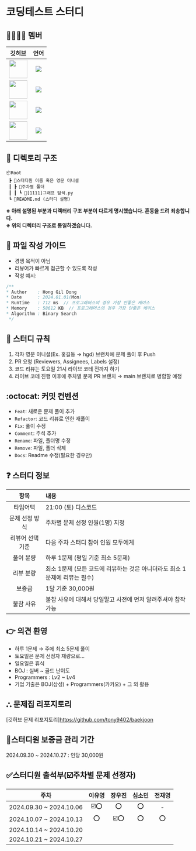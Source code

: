 # 코딩테스트 스터디

## 👨‍👨‍👧‍👦 멤버

| 깃허브 | 언어 |
|--------|:------:|
| <img src="https://avatars.githubusercontent.com/dnwls16071" width="50px;"> | <span><img src="https://img.shields.io/badge/Python-3776AB.svg?&style=for-the-badge&logo=Python&logoColor=white"/></span> |
| <img src="https://avatars.githubusercontent.com/dldbdud314" width="50px;"> | <span><img src="https://img.shields.io/badge/Python-3776AB.svg?&style=for-the-badge&logo=Python&logoColor=white"/></span> |
| <img src="https://avatars.githubusercontent.com/sominshim" width="50px;"> | <span><img src="https://img.shields.io/badge/Python-3776AB.svg?&style=for-the-badge&logo=Python&logoColor=white"/></span> |
| <img src="https://avatars.githubusercontent.com/rnalal" width="50px;"> | <span><img src="https://img.shields.io/badge/Python-3776AB.svg?&style=for-the-badge&logo=Python&logoColor=white"/></span> |


## 📂 디렉토리 구조

```
📦Root
 ┣ 📂스터디원 이름 혹은 영문 이니셜
 ┃ ┣ 📂주차별 폴더
 ┃ ┃ ┗ 📜[1111]그래프 탐색.py
 ┗ 📜README.md (스터디 설명)
```

**※ 아래 설명된 부분과 디렉터리 구조 부분이 다르게 명시했습니다. 혼동을 드려 죄송합니다.**
<br>
**※ 위의 디렉터리 구조로 통일하겠습니다.**

## 📝 파일 작성 가이드

- 경쟁 목적이 아님
- 리뷰어가 빠르게 접근할 수 있도록 작성
- 작성 예시:

```java
/**
* Author    : Hong Gil Dong
* Date      : 2024.01.01(Mon)
* Runtime   : 712 ms  // 프로그래머스의 경우 가장 안좋은 케이스
* Memory    : 58612 KB  // 프로그래머스의 경우 가장 안좋은 케이스
* Algorithm : Binary Search
 */
```

## 🚫 스터디 규칙

1. 각자 영문 이니셜(Ex. 홍길동 → hgd) 브랜치에 문제 풀이 후 Push
2. PR 요청 (Reviewers, Assignees, Labels 설정)
3. 코드 리뷰는 토요일 21시 라이브 코테 전까지 하기
4. 라이브 코테 진행 이후에 주차별 문제 PR 브랜치 → main 브랜치로 병합할 예정

## :octocat: 커밋 컨벤션

- `Feat`: 새로운 문제 풀이 추가
- `Refactor`: 코드 리뷰로 인한 재풀이
- `Fix`: 풀이 수정
- `Comment`: 주석 추가
- `Rename`: 파일, 폴더명 수정
- `Remove`: 파일, 폴더 삭제
- `Docs`: Readme 수정(필요한 경우만)

## ❓ 스터디 정보

| 항목 | 내용 |
|:------:|:------|
| 타임어택 | 21:00 (토) 디스코드 |
| 문제 선정 방식 | 주차별 문제 선정 인원(1명) 지정 |
| 리뷰어 선택 기준 | 다음 주차 스터디 참여 인원 모두에게 |
| 풀이 분량 | 하루 1문제 (평일 기준 최소 5문제)  |
| 리뷰 분량 | 최소 1문제 (모든 코드에 리뷰하는 것은 아니더라도 최소 1문제에 리뷰는 필수) |
| 보증금 | 1달 기준 30,000원 |
| 불참 사유 | 불참 사유에 대해서 당일말고 사전에 먼저 알려주셔야 참작 가능 |

## 👉 의견 환영

- 하루 1문제 → 주에 최소 5문제 풀이
- 토요일은 문제 선정자 재량으로...
- 일요일은 휴식
- BOJ : 실버 ~ 골드 난이도
- Programmers : Lv2 ~ Lv4
- 기업 기출은 BOJ(삼성) + Programmers(카카오) + 그 외 활용

## ⛬ 문제집 리포지토리

[깃허브 문제 리포지토리]https://github.com/tony9402/baekjoon

## 💸스터디원 보증금 관리 기간

2024.09.30 ~ 2024.10.27 : 인당 30,000원

## ✅스터디원 출석부(☑️주차별 문제 선정자)

| 주차 | 이유영 | 장우진 | 심소민 | 전재영 | 
|:------:|:------:|:------:|:------:|:------:|
|2024.09.30 ~ 2024.10.06| ☑️⭕| ⭕ | ⭕ | - |
|2024.10.07 ~ 2024.10.13| ⭕ | ☑️⭕ | ⭕ | ⭕ |
|2024.10.14 ~ 2024.10.20| |  |  | |
|2024.10.21 ~ 2024.10.27| |  |  | |
